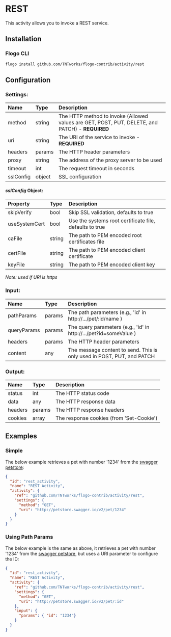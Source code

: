 <!--
title: REST
weight: 4618
-->

# REST
This activity allows you to invoke a REST service.

## Installation

### Flogo CLI
```bash
flogo install github.com/TNTworks/flogo-contrib/activity/rest
```

## Configuration

### Settings:
| Name          | Type   | Description
|:---           | :---   | :---     
| method        | string | The HTTP method to invoke (Allowed values are GET, POST, PUT, DELETE, and PATCH) - **REQUIRED**
| uri           | string | The URI of the service to invoke - **REQUIRED**
| headers       | params | The HTTP header parameters
| proxy         | string | The address of the proxy server to be used
| timeout       | int    | The request timeout in seconds
| sslConfig     | object | SSL configuration

#### *sslConfig* Object: 
| Property      | Type   | Description
|:---           | :---   | :---     
| skipVerify    | bool   | Skip SSL validation, defaults to true
| useSystemCert | bool   | Use the systems root certificate file, defaults to true
| caFile        | string | The path to PEM encoded root certificates file
| certFile      | string | The path to PEM encoded client certificate
| keyFile       | string | The path to PEM encoded client key

*Note: used if URI is https*
### Input:
| Name        | Type   | Description
|:---         | :---   | :---     
| pathParams  | params | The path parameters (e.g., 'id' in http://.../pet/:id/name )
| queryParams | params | The query parameters (e.g., 'id' in http://.../pet?id=someValue )
| headers     | params | The HTTP header parameters
| content     | any    | The message content to send. This is only used in POST, PUT, and PATCH

### Output:
| Name    | Type   | Description
|:---     | :---   | :---     
| status  | int    | The HTTP status code
| data    | any    | The HTTP response data
| headers | params | The HTTP response headers
| cookies | array  | The response cookies (from 'Set-Cookie')

## Examples
### Simple
The below example retrieves a pet with number '1234' from the [swagger petstore](http://petstore.swagger.io):

```json
{
  "id": "rest_activity",
  "name": "REST Activity",
  "activity": {
    "ref": "github.com/TNTworks/flogo-contrib/activity/rest",
    "settings": {
      "method": "GET",
      "uri": "http://petstore.swagger.io/v2/pet/1234"
    }
  }
}
```

### Using Path Params
The below example is the same as above, it retrieves a pet with number '1234' from the [swagger petstore](http://petstore.swagger.io), but uses a URI parameter to configure the ID:

```json
{
  "id": "rest_activity",
  "name": "REST Activity",
  "activity": {
    "ref": "github.com/TNTworks/flogo-contrib/activity/rest",
    "settings": {
      "method": "GET",
      "uri": "http://petstore.swagger.io/v2/pet/:id"
    },
    "input": {
      "params": { "id": "1234"}
    }
  }
}
```